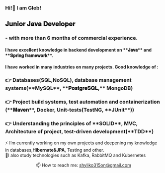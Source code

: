 ### Hi!👋 I am Gleb!
<h2 align="left">𝐉𝐮𝐧𝐢𝐨𝐫 𝐉𝐚𝐯𝐚 𝐃𝐞𝐯𝐞𝐥𝐨𝐩𝐞𝐫</h2>
<h3 align="left">- with more than 6 months of commercial experience.</h3>
<h4 align="left">I have excellent knowledge in backend development on **𝐉𝐚𝐯𝐚** and **𝐒𝐩𝐫𝐢𝐧𝐠 𝐟𝐫𝐚𝐦𝐞𝐰𝐨𝐫𝐤**.</h4>
<h4 align="left">I have worked in many industries on many projects. Good knowledge of :</h4>
<h3 align="left">👉 Databases(SQL,NoSQL), database management systems(**MySQL**, **𝐏𝐨𝐬𝐭𝐠𝐫𝐞𝐒𝐐𝐋,** MongoDB)</h3>
<h3 align="left">👉 Project build systems, test automation and containerization (**𝐌𝐚𝐯𝐞𝐧**, Docker, Unit-tests(TestNG, **JUnit**))</h3>
<h3 align="left">👉 Understanding the principles of **SOLID**, MVC, Architecture of project, test-driven development(**TDD**)</h3>

⚡ I’m currently working on my own projects and deepening my knowledge in databases,**Hibernate&JPA**, Testing and other.\
👐I also study technologies such as Kafka, RabbitMQ and Kubernetes

<p align='center'>
   📫 How to reach me: <a href='mailto:shyliko315on@gmail.com'>shyliko315on@gmail.com</a>
</p>

